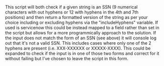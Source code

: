This script will both check if a given string is an SSN (9 numerical characters with out hyphens or 12 with hyphens in the 4th and 7th positions) and then return a formatted version of the string as per your choice including or excluding hyphens via the "includeHyphens" variable. If used is servicenow this could be instead mapped to a field rather than set in the script but allows for a more programmically approach to the solution. If the input does not match the form of an SSN (see above) it will console log out that it's not a valid SSN. This includes cases where only one of the 2 hyphens are present (i.e. XXX-XXXXXX or XXXXX-XXXX). This could be expanded to check if the input is in one of those two forms and correct for it without failing but I've chosen to leave the script in this form.